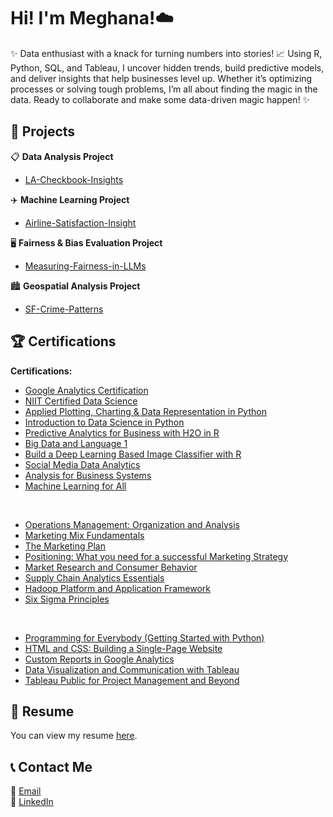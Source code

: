 # Hi! I'm Meghana!☁️

✨ Data enthusiast with a knack for turning numbers into stories! 📈 Using R, Python, SQL, and Tableau, I uncover hidden trends, build predictive models, and deliver insights that help businesses level up. Whether it’s optimizing processes or solving tough problems, I’m all about finding the magic in the data. Ready to collaborate and make some data-driven magic happen! ✨

## 🚀 Projects

📋 **Data Analysis Project**  
- [LA-Checkbook-Insights](https://github.com/meghananekkanti25/LA-Checkbook-Insights?tab=readme-ov-file#-la-checkbook-insights)  

✈️ **Machine Learning Project**  
- [Airline-Satisfaction-Insight](https://github.com/meghananekkanti25/Airline-Customer-Satisfaction)  

🖥️ **Fairness & Bias Evaluation Project**  
- [Measuring-Fairness-in-LLMs](https://github.com/meghananekkanti25/Measuring-Fairness-in-LLMs)

🏙️ **Geospatial Analysis Project**
- [SF-Crime-Patterns](https://github.com/meghananekkanti25/SF-Crime-Patterns)


## 🏆 Certifications

**Certifications:**

- [Google Analytics Certification](https://skillshop.credential.net/a07dec93-d9f1-4652-a2eb-c7e21f844501#acc.1F8Yvox7)  
- [NIIT Certified Data Science](https://github.com/user-attachments/files/19391935/NIIT.Course.cert.pdf)  
- [Applied Plotting, Charting & Data Representation in Python](https://coursera.org/share/41b670d656a4bbc904767dccc7f80fc7)  
- [Introduction to Data Science in Python](https://coursera.org/share/96b8aa0ede8cc9907675ccb64536e9ed)  
- [Predictive Analytics for Business with H2O in R](https://coursera.org/share/31e72df0fde2815621b460fd6f30dd5c)  
- [Big Data and Language 1](https://coursera.org/share/6046e62fd24c0dad188e797493ae3333)  
- [Build a Deep Learning Based Image Classifier with R](https://coursera.org/share/60523c8d7fb4142b556463bf5b3cf028)  
- [Social Media Data Analytics](https://coursera.org/share/a7e2b4324d9afe7ad6fd920121228c00)  
- [Analysis for Business Systems](https://coursera.org/share/6df6aaa84f3df122e605bb3358cde838)  
- [Machine Learning for All](https://coursera.org/share/34ab4f2f30c51d3389925b878294f727)  

&nbsp;&nbsp;&nbsp;&nbsp;  

- [Operations Management: Organization and Analysis](https://coursera.org/share/c24b16f47f2a52698dda8976adc1bff2a)  
- [Marketing Mix Fundamentals](https://coursera.org/share/dec132dcefef18cfe39faf14fb164b5f)  
- [The Marketing Plan](https://coursera.org/share/71acde382ac8536f8e913ff87c97fdfb)  
- [Positioning: What you need for a successful Marketing Strategy](https://coursera.org/share/e9474753be4864f414d06da6b9bfa6f8)  
- [Market Research and Consumer Behavior](https://coursera.org/share/31efdc548ce458effd624cdd2df04909)  
- [Supply Chain Analytics Essentials](https://coursera.org/share/2e85b7322e9e0bc445dce3cfdd82ef85)  
- [Hadoop Platform and Application Framework](https://coursera.org/share/48bb7eecd678cfcdb9cdf9e4ee1b47b3)  
- [Six Sigma Principles](https://coursera.org/share/3df9ec65caee63275c2b1ac0d91a0e8c)  

&nbsp;&nbsp;&nbsp;&nbsp;  

- [Programming for Everybody (Getting Started with Python)](https://coursera.org/share/27fe56d95d28b95ad184e6fc42ae9234)  
- [HTML and CSS: Building a Single-Page Website](https://coursera.org/share/7de43b00e94c8f28e978e9225313de14)  
- [Custom Reports in Google Analytics](https://coursera.org/share/d07d9aa90c979ec6bba7168a721daa3d)  
- [Data Visualization and Communication with Tableau](https://coursera.org/share/8ff51936c3c2bf5317e156a271f87f2a)  
- [Tableau Public for Project Management and Beyond](https://coursera.org/share/d19c0ac462446ea4761d0bbbc3a0fce9)  


## 📄 Resume

You can view my resume [here](https://drive.google.com/file/d/1tBozXoaf4rJca3ch2LYcN857k7EwdyyE/view?usp=sharing).


## 📞 Contact Me
📧 [Email](mailto:meghananekkanti25@gmail.com)  
🔗 [LinkedIn](https://www.linkedin.com/in/meghana-nekkanti/) 
